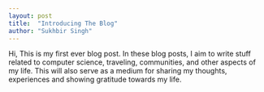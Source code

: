 ```yaml
---
layout: post
title:  "Introducing The Blog"
author: "Sukhbir Singh"
---
```



Hi, This is my first ever blog post. In these blog posts, I aim to write stuff related to computer science, traveling, communities, and other aspects of my life. This will also serve as a medium for sharing my thoughts, experiences and showing gratitude towards my life.

